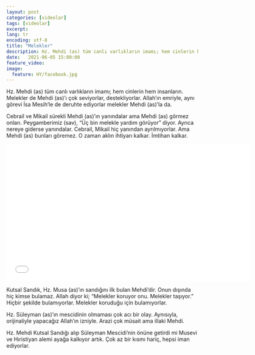 ```yaml
---
layout: post
categories: [videolar]
tags: [videolar]
excerpt: 
lang: tr
encoding: utf-8
title: "Melekler"
description: Hz. Mehdi (as) tüm canlı varlıkların imamı; hem cinlerin hem insanların.
date:   2021-06-05 15:00:00
feature_video: 
image:
  feature: HY/facebook.jpg
---
```


Hz. Mehdi (as) tüm canlı varlıkların imamı; hem cinlerin hem insanların. Melekler de Mehdi (as)’ı çok seviyorlar, destekliyorlar. Allah’ın emriyle, aynı görevi İsa Mesih’le de deruhte ediyorlar melekler Mehdi (as)’la da.

Cebrail ve Mikail sürekli Mehdi (as)’ın yanındalar ama Mehdi (as) görmez onları. Peygamberimiz (sav), “Üç bin melekle yardım görüyor” diyor. Ayrıca nereye giderse yanındalar. Cebrail, Mikail hiç yanından ayrılmıyorlar. Ama Mehdi (as) bunları göremez. O zaman aklın ihtiyarı kalkar. İmtihan kalkar.

<div class="responsive-wrap">
<iframe src="//vidmoly.to/embed-6ole5slykob3.html" scrolling="no" frameborder="0" width="640" height="360" allowfullscreen="true" webkitallowfullscreen="true" mozallowfullscreen="true"></iframe>
</div>

Kutsal Sandık, Hz. Musa (as)’ın sandığını ilk bulan Mehdi’dir. Onun dışında hiç kimse bulamaz. Allah diyor ki; “Melekler koruyor onu. Melekler taşıyor.” Hiçbir şekilde bulamıyorlar. Melekler koruduğu için bulamıyorlar.

Hz. Süleyman (as)’ın mescidinin olmaması çok acı bir olay. Aynısıyla, orijinaliyle yapacağız Allah’ın izniyle. Arazi çok müsait ama illaki Mehdi.

Hz. Mehdi Kutsal Sandığı alıp Süleyman Mescidi’nin önüne getirdi mi Musevi ve Hıristiyan alemi ayağa kalkıyor artık. Çok az bir kısmı hariç, hepsi iman ediyorlar.
